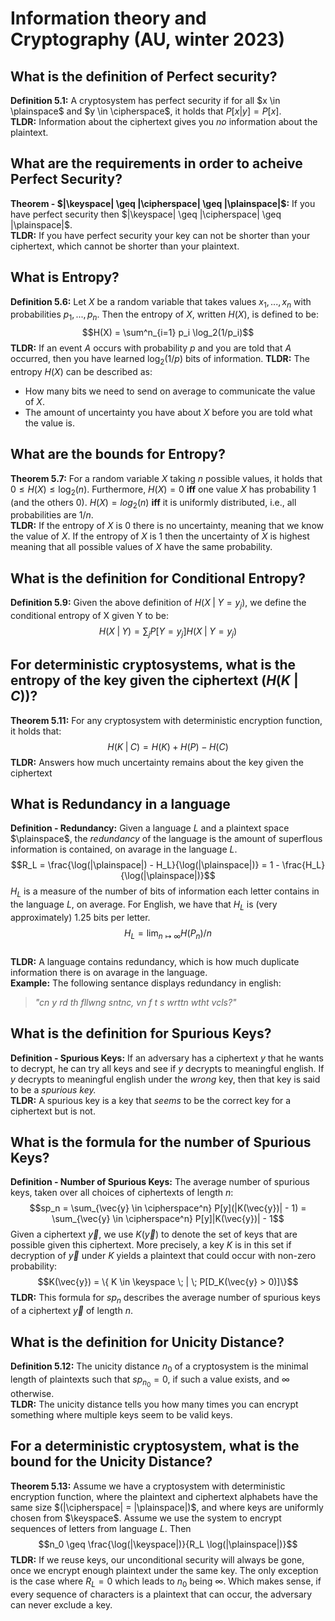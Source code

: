 # Information theory and Cryptography (AU, winter 2023)

## What is the definition of Perfect security?

**Definition 5.1:** A cryptosystem has perfect security if for all $x \in
\plainspace$ and $y \in \cipherspace$, it holds that $P[x|y] = P[x].$  
**TLDR:** Information about the ciphertext gives you _no_ information about
the plaintext.

## What are the requirements in order to acheive Perfect Security?

**Theorem - $|\keyspace| \geq |\cipherspace| \geq |\plainspace|$:** If you have
perfect security then $|\keyspace| \geq |\cipherspace| \geq |\plainspace|$.  
**TLDR:** If you have perfect security your key can not be shorter than your
ciphertext, which cannot be shorter than your plaintext.

## What is Entropy?

**Definition 5.6:** Let $X$ be a random variable that takes values $x_1,
..., x_n$ with probabilities $p_1, ..., p_n.$ Then the entropy of $X$,
written $H(X)$, is defined to be: 
$$H(X) = \sum^n_{i=1} p_i \log_2(1/p_i)$$
**TLDR:** If an event $A$ occurs with probability $p$ and you are told that
$A$ occurred, then you have learned $\log_2(1/p)$ bits of information.
**TLDR:** The entropy $H(X)$ can be described as: 

- How many bits we need to send on average to communicate the value of $X$.
- The amount of uncertainty you have about $X$ before you are told what the
  value is.

## What are the bounds for Entropy?

**Theorem 5.7:** For a random variable $X$ taking $n$ possible values, it
holds that $0 \leq H(X) \leq \log_2(n)$. Furthermore, $H(X) = 0$ **iff**
one value $X$ has probability 1 (and the others 0). $H(X) = log_2(n)$ **iff**
it is uniformly distributed, i.e., all probabilities are $1/n$.  
**TLDR:** If the entropy of $X$ is 0 there is no uncertainty, meaning that
we know the value of $X$. If the entropy of $X$ is 1 then the uncertainty
of $X$ is highest meaning that all possible values of $X$ have the same
probability.

## What is the definition for Conditional Entropy?

**Definition 5.9:** Given the above definition of $H(X \;|\;Y = y_j)$, we define
the conditional entropy of X given Y to be:
$$H(X \;|\; Y) = \sum_j P[Y = y_j] H(X \;|\; Y = y_j)$$

## For deterministic cryptosystems, what is the entropy of the key given the ciphertext ($H(K \;|\; C$))?

**Theorem 5.11:** For any cryptosystem with deterministic encryption function, it
holds that:
$$H(K \;|\; C) = H(K) + H(P) - H(C)$$
**TLDR:** Answers how much uncertainty remains about the key given the ciphertext

## What is Redundancy in a language

**Definition - Redundancy:** Given a language $L$ and a plaintext space $\plainspace$,
the _redundancy_ of the language is the amount of superflous information is
contained, on avarage in the language $L$.
$$R_L = \frac{\log(|\plainspace|) - H_L}{\log(|\plainspace|)} = 1 - \frac{H_L}{\log(|\plainspace|)}$$
$H_L$ is a measure of the number of bits of information each letter contains
in the language $L$, on average. For English, we have that $H_L$ is (very
approximately) 1.25 bits per letter.
$$H_L = \lim_{n \mapsto \infty} H(P_n)/n$$  
**TLDR:** A language contains redundancy, which is how much duplicate
information there is on avarage in the language.  
**Example:** The following sentance displays redundancy in english:

> _"cn y rd th fllwng sntnc, vn f t s wrttn wtht vcls?"_

## What is the definition for Spurious Keys?

**Definition - Spurious Keys:** If an adversary has a ciphertext $y$ that
he wants to decrypt, he can try all keys and see if $y$ decrypts to meaningful
english. If $y$ decrypts to meaningful english under the _wrong_ key, then
that key is said to be a _spurious key._  
**TLDR:** A spurious key is a key that _seems_ to be the correct key for a
ciphertext but is not.

## What is the formula for the number of Spurious Keys?

**Definition - Number of Spurious Keys:** The average number of
spurious keys, taken over all choices of ciphertexts of length $n$: 
$$sp_n = \sum_{\vec{y} \in \cipherspace^n} P[y](|K(\vec{y})| - 1) = \sum_{\vec{y} \in \cipherspace^n} P[y]|K(\vec{y})| - 1$$
Given a ciphertext $\vec{y}$, we use $K(\vec{y})$ to denote the set of keys
that are possible given this ciphertext. More precisely, a key $K$ is in
this set if decryption of $\vec{y}$ under $K$ yields a plaintext that could
occur with non-zero probability:
$$K(\vec{y}) = \{ K \in \keyspace \; | \; P[D_K(\vec{y} > 0)]\}$$
**TLDR:** This formula for $sp_n$ describes the average number of spurious
keys of a ciphertext $\vec{y}$ of length $n$.

## What is the definition for Unicity Distance?

**Definition 5.12:** The unicity distance $n_0$ of a cryptosystem is the
minimal length of plaintexts such that $sp_{n_0} = 0$, if such a value exists,
and $\infty$ otherwise.  
**TLDR:** The unicity distance tells you how many times you can encrypt
something where multiple keys seem to be valid keys.

## For a deterministic cryptosystem, what is the bound for the Unicity Distance?

**Theorem 5.13:** Assume we have a cryptosystem with deterministic encryption
function, where the plaintext and ciphertext alphabets have the same size
$(|\cipherspace| = |\plainspace|)$, and where keys are uniformly chosen from
$\keyspace$. Assume we use the system to encrypt sequences of letters from
language $L$. Then
$$n_0 \geq \frac{\log(|\keyspace|)}{R_L \log(|\plainspace|)}$$
**TLDR:** If we reuse keys, our unconditional security will always be gone,
once we encrypt enough plaintext under the same key. The only exception is
the case where $R_L = 0$ which leads to $n_0$ being $\infty$. Which makes
sense, if every sequence of characters is a plaintext that can occur, the
adversary can never exclude a key.
